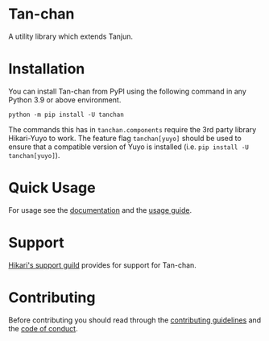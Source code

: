 # Tan-chan

A utility library which extends Tanjun.

# Installation

You can install Tan-chan from PyPI using the following command in any Python 3.9 or above environment.

```
python -m pip install -U tanchan
```

The commands this has in `tanchan.components` require the 3rd party library Hikari-Yuyo to work.
The feature flag `tanchan[yuyo]` should be used to ensure that a compatible version of Yuyo is
installed (i.e. `pip install -U tanchan[yuyo]`).

# Quick Usage

For usage see the [documentation](https://tanchan.cursed.solutions/) and the
[usage guide](https://tanchan.cursed.solutions/usage/).

# Support

[Hikari's support guild](https://discord.gg/hikari) provides for support for Tan-chan.

# Contributing

Before contributing you should read through the
[contributing guidelines](https://github.com/FasterSpeeding/Tan-chan/blob/master/CONTRIBUTING.md) and
the [code of conduct](https://github.com/FasterSpeeding/Tan-chan/blob/master/CODE_OF_CONDUCT.md).
